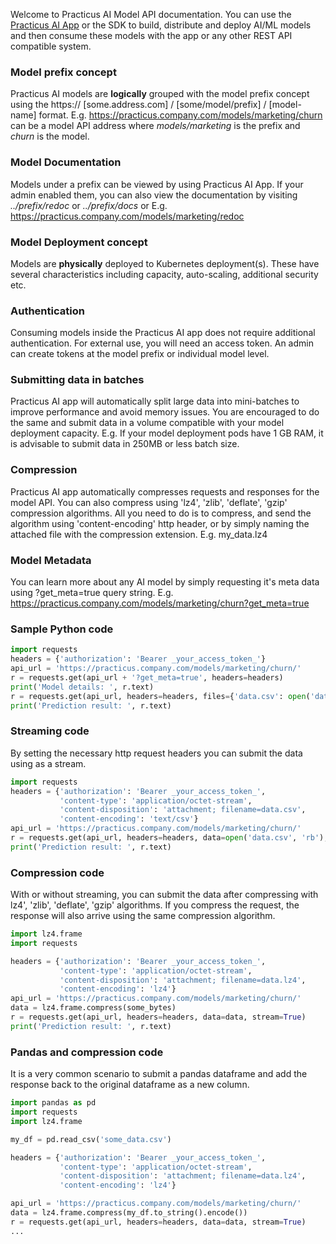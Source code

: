 Welcome to Practicus AI Model API documentation. You can use the [Practicus AI App](https://practicus.ai) or the SDK to build, distribute and deploy AI/ML models and then consume these models with the app or any other REST API compatible system.

### Model prefix concept

Practicus AI models are **logically** grouped with the model prefix concept using the https:// [some.address.com] / [some/model/prefix] / [model-name] format. E.g. https://practicus.company.com/models/marketing/churn can be a model API address where _models/marketing_ is the prefix and _churn_ is the model.

### Model Documentation

Models under a prefix can be viewed by using Practicus AI App. If your admin enabled them, you can also view the documentation by visiting _../prefix/redoc_ or _../prefix/docs_ or E.g. https://practicus.company.com/models/marketing/redoc

### Model Deployment concept

Models are **physically** deployed to Kubernetes deployment(s). These have several characteristics including capacity, auto-scaling, additional security etc.

### Authentication

Consuming models inside the Practicus AI app does not require additional authentication. For external use, you will need an access token. An admin can create tokens at the model prefix or individual model level.

### Submitting data in batches

Practicus AI app will automatically split large data into mini-batches to improve performance and avoid memory issues.  You are encouraged to do the same and submit data in a volume compatible with your model deployment capacity. E.g. If your model deployment pods have 1 GB RAM, it is advisable to submit data in 250MB or less batch size.    

### Compression

Practicus AI app automatically compresses requests and responses for the model API. You can also compress using 'lz4', 'zlib', 'deflate', 'gzip' compression algorithms. All you need to do is to compress, and send the algorithm using 'content-encoding' http header, or by simply naming the attached file with the compression extension. E.g. my_data.lz4

### Model Metadata

You can learn more about any AI model by simply requesting it's meta data using ?get_meta=true query string. E.g. https://practicus.company.com/models/marketing/churn?get_meta=true

### Sample Python code

```python
import requests
headers = {'authorization': 'Bearer _your_access_token_'}
api_url = 'https://practicus.company.com/models/marketing/churn/'
r = requests.get(api_url + '?get_meta=true', headers=headers)
print('Model details: ', r.text)
r = requests.get(api_url, headers=headers, files={'data.csv': open('data.csv', 'rb')})
print('Prediction result: ', r.text)
```

### Streaming code

By setting the necessary http request headers you can submit the data using as a stream. 

```python
import requests
headers = {'authorization': 'Bearer _your_access_token_',
           'content-type': 'application/octet-stream',
           'content-disposition': 'attachment; filename=data.csv',
           'content-encoding': 'text/csv'}
api_url = 'https://practicus.company.com/models/marketing/churn/'
r = requests.get(api_url, headers=headers, data=open('data.csv', 'rb'), stream=True)
print('Prediction result: ', r.text)
```

### Compression code

With or without streaming, you can submit the data after compressing with lz4', 'zlib', 'deflate', 'gzip' algorithms. If you compress the request, the response will also arrive using the same compression algorithm. 

```python
import lz4.frame
import requests

headers = {'authorization': 'Bearer _your_access_token_',
           'content-type': 'application/octet-stream',
           'content-disposition': 'attachment; filename=data.lz4',
           'content-encoding': 'lz4'}
api_url = 'https://practicus.company.com/models/marketing/churn/'
data = lz4.frame.compress(some_bytes)
r = requests.get(api_url, headers=headers, data=data, stream=True)
print('Prediction result: ', r.text)
```


### Pandas and compression code

It is a very common scenario to submit a pandas dataframe and add the response back to the original dataframe as a new column.


```python
import pandas as pd 
import requests
import lz4.frame

my_df = pd.read_csv('some_data.csv')

headers = {'authorization': 'Bearer _your_access_token_',
           'content-type': 'application/octet-stream',
           'content-disposition': 'attachment; filename=data.lz4',
           'content-encoding': 'lz4'}

api_url = 'https://practicus.company.com/models/marketing/churn/'
data = lz4.frame.compress(my_df.to_string().encode())
r = requests.get(api_url, headers=headers, data=data, stream=True)
...
```